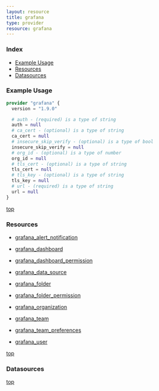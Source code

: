 ```yaml
---
layout: resource
title: grafana
type: provider
resource: grafana
---
```


### Index

- [Example Usage](#example-usage)
- [Resources](#resources)
- [Datasources](#datasources)

### Example Usage

```terraform
provider "grafana" {
  version = "1.9.0"

  # auth - (required) is a type of string
  auth = null
  # ca_cert - (optional) is a type of string
  ca_cert = null
  # insecure_skip_verify - (optional) is a type of bool
  insecure_skip_verify = null
  # org_id - (optional) is a type of number
  org_id = null
  # tls_cert - (optional) is a type of string
  tls_cert = null
  # tls_key - (optional) is a type of string
  tls_key = null
  # url - (required) is a type of string
  url = null
}
```

[top](#index)

### Resources


- [grafana_alert_notification](./r/grafana_alert_notification.md)

- [grafana_dashboard](./r/grafana_dashboard.md)

- [grafana_dashboard_permission](./r/grafana_dashboard_permission.md)

- [grafana_data_source](./r/grafana_data_source.md)

- [grafana_folder](./r/grafana_folder.md)

- [grafana_folder_permission](./r/grafana_folder_permission.md)

- [grafana_organization](./r/grafana_organization.md)

- [grafana_team](./r/grafana_team.md)

- [grafana_team_preferences](./r/grafana_team_preferences.md)

- [grafana_user](./r/grafana_user.md)


[top](#index)

### Datasources



[top](#index)